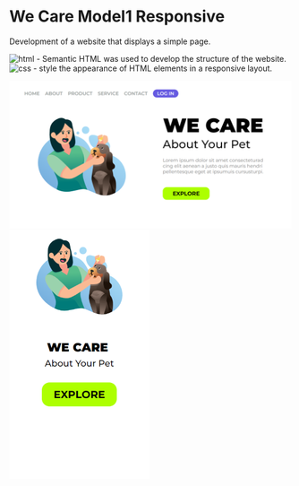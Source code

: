 # We Care Model1 Responsive

Development of a website that displays a simple page.

<img src="https://img.shields.io/badge/HTML-239120?style=for-the-badge&logo=html5&logoColor=white" alt="html" /> - Semantic HTML was used to develop the structure of the website.<br>
<img src="https://img.shields.io/badge/CSS3-1572B6?style=for-the-badge&logo=css3&logoColor=white" alt="css" /> - style the appearance of HTML elements in a responsive layout.

<!-- <img src="https://img.shields.io/badge/JavaScript-323330?style=for-the-badge&logo=javascript&logoColor=F7DF1E" alt="javascript" />/>-->
<!-- <img src="https://img.shields.io/badge/C-00599C?style=for-the-badge&logo=c&logoColor=white" alt="c" />-->

<img src="./assets/img/wecare.png" alt="wecare" width="720px"/>
<br>
<img src="./assets/img/wecare-responsive.png" alt="wecare-responsive" width="250px" />
